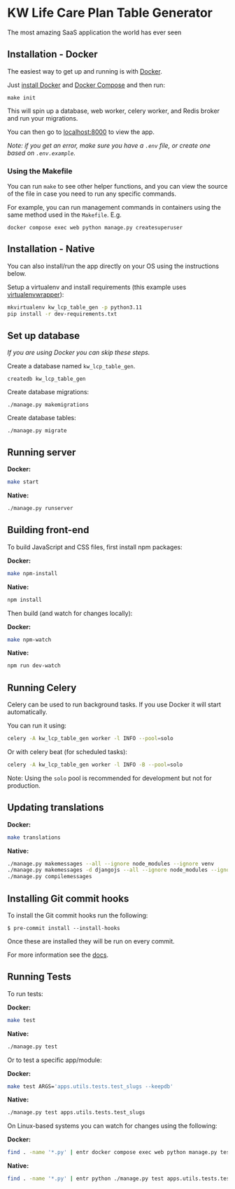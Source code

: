 # KW Life Care Plan Table Generator

The most amazing SaaS application the world has ever seen

## Installation - Docker

The easiest way to get up and running is with [Docker](https://www.docker.com/).

Just [install Docker](https://www.docker.com/get-started) and
[Docker Compose](https://docs.docker.com/compose/install/)
and then run:

```
make init
```

This will spin up a database, web worker, celery worker, and Redis broker and run your migrations.

You can then go to [localhost:8000](http://localhost:8000/) to view the app.

*Note: if you get an error, make sure you have a `.env` file, or create one based on `.env.example`.*

### Using the Makefile

You can run `make` to see other helper functions, and you can view the source
of the file in case you need to run any specific commands.

For example, you can run management commands in containers using the same method 
used in the `Makefile`. E.g.

```
docker compose exec web python manage.py createsuperuser
```

## Installation - Native

You can also install/run the app directly on your OS using the instructions below.

Setup a virtualenv and install requirements
(this example uses [virtualenvwrapper](https://virtualenvwrapper.readthedocs.io/en/latest/)):

```bash
mkvirtualenv kw_lcp_table_gen -p python3.11
pip install -r dev-requirements.txt
```

## Set up database

*If you are using Docker you can skip these steps.*

Create a database named `kw_lcp_table_gen`.

```
createdb kw_lcp_table_gen
```

Create database migrations:

```
./manage.py makemigrations
```

Create database tables:

```
./manage.py migrate
```

## Running server

**Docker:**

```bash
make start
```

**Native:**

```bash
./manage.py runserver
```

## Building front-end

To build JavaScript and CSS files, first install npm packages:

**Docker:**

```bash
make npm-install
```

**Native:**

```bash
npm install
```

Then build (and watch for changes locally):

**Docker:**

```bash
make npm-watch
```

**Native:**

```bash
npm run dev-watch
```

## Running Celery

Celery can be used to run background tasks.
If you use Docker it will start automatically.

You can run it using:

```bash
celery -A kw_lcp_table_gen worker -l INFO --pool=solo
```

Or with celery beat (for scheduled tasks):

```bash
celery -A kw_lcp_table_gen worker -l INFO -B --pool=solo
```

Note: Using the `solo` pool is recommended for development but not for production.

## Updating translations

**Docker:**

```bash
make translations
```

**Native:**

```bash
./manage.py makemessages --all --ignore node_modules --ignore venv
./manage.py makemessages -d djangojs --all --ignore node_modules --ignore venv
./manage.py compilemessages
```

## Installing Git commit hooks

To install the Git commit hooks run the following:

```shell
$ pre-commit install --install-hooks
```

Once these are installed they will be run on every commit.

For more information see the [docs](https://docs.saaspegasus.com/code-structure.html#code-formatting).

## Running Tests

To run tests:

**Docker:**

```bash
make test
```

**Native:**

```bash
./manage.py test
```

Or to test a specific app/module:

**Docker:**

```bash
make test ARGS='apps.utils.tests.test_slugs --keepdb'
```

**Native:**

```bash
./manage.py test apps.utils.tests.test_slugs
```

On Linux-based systems you can watch for changes using the following:

**Docker:**

```bash
find . -name '*.py' | entr docker compose exec web python manage.py test apps.utils.tests.test_slugs
```

**Native:**

```bash
find . -name '*.py' | entr python ./manage.py test apps.utils.tests.test_slugs
```
